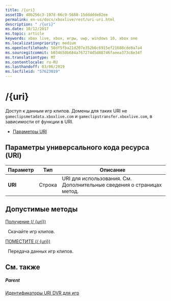 ```yaml
---
title: /{uri}
assetID: 40b256c3-197d-66c9-5680-15ddddde82ee
permalink: en-us/docs/xboxlive/rest/uri-uri.html
description: " /{uri}"
ms.date: 10/12/2017
ms.topic: article
keywords: xbox live, xbox, игры, uwp, windows 10, xbox one
ms.localizationpriority: medium
ms.openlocfilehash: 58df5fba21d207e352b6c6915ef21688cde8a7a4
ms.sourcegitcommit: b034650b684a767274d5d88746faeea373c8e34f
ms.translationtype: MT
ms.contentlocale: ru-RU
ms.lasthandoff: 03/06/2019
ms.locfileid: "57623019"
---
```

# <a name="uri"></a>/{uri}
Доступ к данным игр клипов. Домены для таких URI не `gameclipsmetadata.xboxlive.com` и `gameclipstransfer.xboxlive.com`, в зависимости от функции в URI.
 
  * [Параметры URI](#ID4EX)
 
<a id="ID4EX"></a>

 
## <a name="uri-parameters"></a>Параметры универсального кода ресурса (URI)
 
| Параметр| Тип| Описание| 
| --- | --- | --- | 
| <b>URI</b>| Строка| URI для использования. См. Дополнительные сведения о страницах метод.| 
  
<a id="ID4ETB"></a>

 
## <a name="valid-methods"></a>Допустимые методы

[Получение (/ {uri})](uri-uriget.md)

&nbsp;&nbsp;Скачайте игр клипов.

[ПОМЕСТИТЕ (/ {uri})](uri-uriput.md)

&nbsp;&nbsp;Передача данных игр клипов.
 
<a id="ID4EAC"></a>

 
## <a name="see-also"></a>См. также
 
<a id="ID4ECC"></a>

 
##### <a name="parent"></a>Parent 

[Идентификаторы URI DVR для игр](atoc-reference-dvr.md)

   